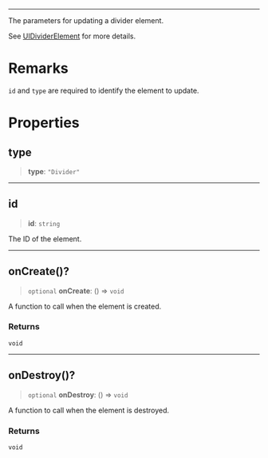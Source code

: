 ***

The parameters for updating a divider element.

See [UIDividerElement](UIDividerElement.md) for more details.

# Remarks

`id` and `type` are required to identify the element to update.

# Properties

## type

> **type**: `"Divider"`

***

## id

> **id**: `string`

The ID of the element.

***

## onCreate()?

> `optional` **onCreate**: () => `void`

A function to call when the element is created.

### Returns

`void`

***

## onDestroy()?

> `optional` **onDestroy**: () => `void`

A function to call when the element is destroyed.

### Returns

`void`
